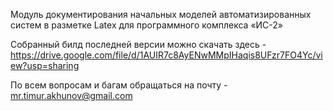 Модуль документирования начальных моделей автоматизированных систем в разметке Latex для программного комплекса «ИС-2»

Собранный билд последней версии можно скачать здесь - https://drive.google.com/file/d/1AUIR7c8AyENwMMpIHaqis8UFzr7FO4Yc/view?usp=sharing

По всем вопросам и багам обращаться на почту - mr.timur.akhunov@gmail.com
